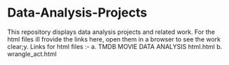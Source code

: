 # Data-Analysis-Projects
This repository displays data analysis projects and related work.
For the html files ill frovide the links here, open them in a browser to see the work clear;y.
Links for html files :-
    a. TMDB MOVIE DATA ANALYSIS html.html
    b. wrangle_act.html
